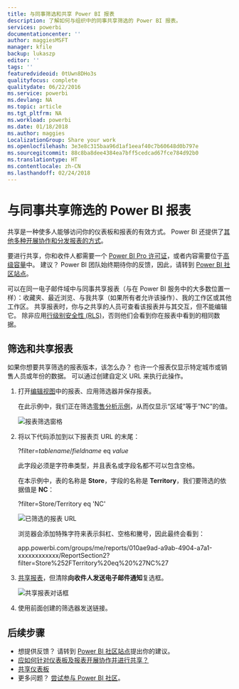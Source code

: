 ```yaml
---
title: 与同事筛选和共享 Power BI 报表
description: 了解如何与组织中的同事共享筛选的 Power BI 报表。
services: powerbi
documentationcenter: ''
author: maggiesMSFT
manager: kfile
backup: lukaszp
editor: ''
tags: ''
featuredvideoid: 0tUwn8DHo3s
qualityfocus: complete
qualitydate: 06/22/2016
ms.service: powerbi
ms.devlang: NA
ms.topic: article
ms.tgt_pltfrm: NA
ms.workload: powerbi
ms.date: 01/18/2018
ms.author: maggies
LocalizationGroup: Share your work
ms.openlocfilehash: 3e3e8c315baa96d1af1eeaf40c7b60648d0b797e
ms.sourcegitcommit: 88c8ba8dee4384ea7bff5cedcad67fce784d92b0
ms.translationtype: HT
ms.contentlocale: zh-CN
ms.lasthandoff: 02/24/2018
---
```

# <a name="share-a-filtered-power-bi-report-with-your-coworkers"></a>与同事共享筛选的 Power BI 报表
共享是一种使多人能够访问你的仪表板和报表的有效方式。 Power BI 还提供了[其他多种开展协作和分发报表的方式](service-how-to-collaborate-distribute-dashboards-reports.md)。

要进行共享，你和收件人都需要一个 [Power BI Pro 许可证](service-free-vs-pro.md)，或者内容需要位于[高级容量](service-premium.md)中。 建议？ Power BI 团队始终期待你的反馈，因此，请转到 [Power BI 社区站点](https://community.powerbi.com/)。

可以在同一电子邮件域中与同事共享报表（与在 Power BI 服务中的大多数位置一样）：收藏夹、最近浏览、与我共享（如果所有者允许该操作）、我的工作区或其他工作区。 共享报表时，你与之共享的人员可查看该报表并与其交互，但不能编辑它。 除非应用[行级别安全性 (RLS)](service-admin-rls.md)，否则他们会看到你在报表中看到的相同数据。 

## <a name="filter-and-share-a-report"></a>筛选和共享报表
如果你想要共享筛选的报表版本，该怎么办？ 也许一个报表仅显示特定城市或销售人员或年份的数据。 可以通过创建自定义 URL 来执行此操作。

1. 打开[编辑视图](service-reading-view-and-editing-view.md)中的报表、应用筛选器并保存报表。
   
   在此示例中，我们正在筛选[零售分析示例](sample-tutorial-connect-to-the-samples.md)，从而仅显示“区域”等于“NC”的值。
   
   ![报表筛选窗格](media/service-share-reports/power-bi-filter-report2.png)
2. 将以下代码添加到以下报表页 URL 的末尾：
   
   ?filter=*tablename*/*fieldname* eq *value*
   
    此字段必须是字符串类型，并且表名或字段名都不可以包含空格。
   
   在本示例中，表的名称是 **Store**，字段的名称是 **Territory**，我们要筛选的依据值是 **NC**：
   
    ?filter=Store/Territory eq 'NC'
   
   ![已筛选的报表 URL](media/service-share-reports/power-bi-filter-url3.png)
   
   浏览器会添加特殊字符来表示斜杠、空格和撇号，因此最终会看到：
   
   app.powerbi.com/groups/me/reports/010ae9ad-a9ab-4904-a7a1-xxxxxxxxxxxx/ReportSection2?filter=Store%252FTerritory%20eq%20%27NC%27

3. [共享报表](service-share-dashboards.md)，但清除**向收件人发送电子邮件通知**复选框。 

    ![共享报表对话框](media/service-share-reports/power-bi-share-report-dialog.png)

4. 使用前面创建的筛选器发送链接。

## <a name="next-steps"></a>后续步骤
* 想提供反馈？ 请转到 [Power BI 社区站点](https://community.powerbi.com/)提出你的建议。
* [应如何针对仪表板及报表开展协作并进行共享？](service-how-to-collaborate-distribute-dashboards-reports.md)
* [共享仪表板](service-share-dashboards.md)
* 更多问题？ [尝试参与 Power BI 社区](http://community.powerbi.com/)。

